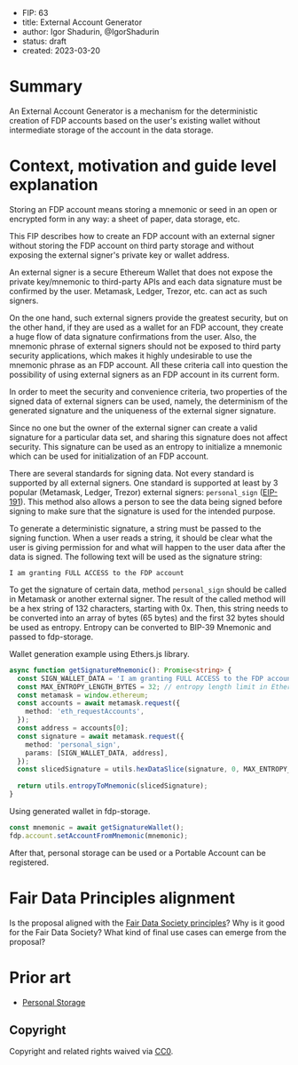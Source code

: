 - FIP: 63
- title: External Account Generator
- author: Igor Shadurin, @IgorShadurin
- status: draft
- created: 2023-03-20

# Summary
An External Account Generator is a mechanism for the deterministic creation of FDP accounts based on the user's existing wallet without intermediate storage of the account in the data storage.

# Context, motivation and guide level explanation

Storing an FDP account means storing a mnemonic or seed in an open or encrypted form in any way: a sheet of paper, data storage, etc.

This FIP describes how to create an FDP account with an external signer without storing the FDP account on third party storage and without exposing the external signer's private key or wallet address.

An external signer is a secure Ethereum Wallet that does not expose the private key/mnemonic to third-party APIs and each data signature must be confirmed by the user. Metamask, Ledger, Trezor, etc. can act as such signers.

On the one hand, such external signers provide the greatest security, but on the other hand, if they are used as a wallet for an FDP account, they create a huge flow of data signature confirmations from the user. Also, the mnemonic phrase of external signers should not be exposed to third party security applications, which makes it highly undesirable to use the mnemonic phrase as an FDP account. All these criteria call into question the possibility of using external signers as an FDP account in its current form.

In order to meet the security and convenience criteria, two properties of the signed data of external signers can be used, namely, the determinism of the generated signature and the uniqueness of the external signer signature.

Since no one but the owner of the external signer can create a valid signature for a particular data set, and sharing this signature does not affect security. This signature can be used as an entropy to initialize a mnemonic which can be used for initialization of an FDP account.

There are several standards for signing data. Not every standard is supported by all external signers. One standard is supported at least by 3 popular (Metamask, Ledger, Trezor) external signers: `personal_sign` ([EIP-191](https://eips.ethereum.org/EIPS/eip-191)). This method also allows a person to see the data being signed before signing to make sure that the signature is used for the intended purpose.

To generate a deterministic signature, a string must be passed to the signing function. When a user reads a string, it should be clear what the user is giving permission for and what will happen to the user data after the data is signed. The following text will be used as the signature string:

`I am granting FULL ACCESS to the FDP account`

To get the signature of certain data, method `personal_sign` should be called in Metamask or another external signer. The result of the called method will be a hex string of 132 characters, starting with 0x. Then, this string needs to be converted into an array of bytes (65 bytes) and the first 32 bytes should be used as entropy. Entropy can be converted to BIP-39 Mnemonic and passed to fdp-storage.

Wallet generation example using Ethers.js library.

```typescript
async function getSignatureMnemonic(): Promise<string> {
  const SIGN_WALLET_DATA = 'I am granting FULL ACCESS to the FDP account';
  const MAX_ENTROPY_LENGTH_BYTES = 32; // entropy length limit in Ethers.js
  const metamask = window.ethereum;
  const accounts = await metamask.request({
    method: 'eth_requestAccounts',
  });
  const address = accounts[0];
  const signature = await metamask.request({
    method: 'personal_sign',
    params: [SIGN_WALLET_DATA, address],
  });
  const slicedSignature = utils.hexDataSlice(signature, 0, MAX_ENTROPY_LENGTH_BYTES);
  
  return utils.entropyToMnemonic(slicedSignature);
}
```

Using generated wallet in fdp-storage.

```typescript
const mnemonic = await getSignatureWallet();
fdp.account.setAccountFromMnemonic(mnemonic);
```

After that, personal storage can be used or a Portable Account can be registered.

# Fair Data Principles alignment
Is the proposal aligned with the [Fair Data Society principles](https://principles.fairdatasociety.org/)? Why is it good for the Fair Data Society? What kind of final use cases can emerge from the proposal?

# Prior art
- [Personal Storage](./0061-personal-storage.md)

## Copyright

Copyright and related rights waived via [CC0](https://creativecommons.org/publicdomain/zero/1.0/).
